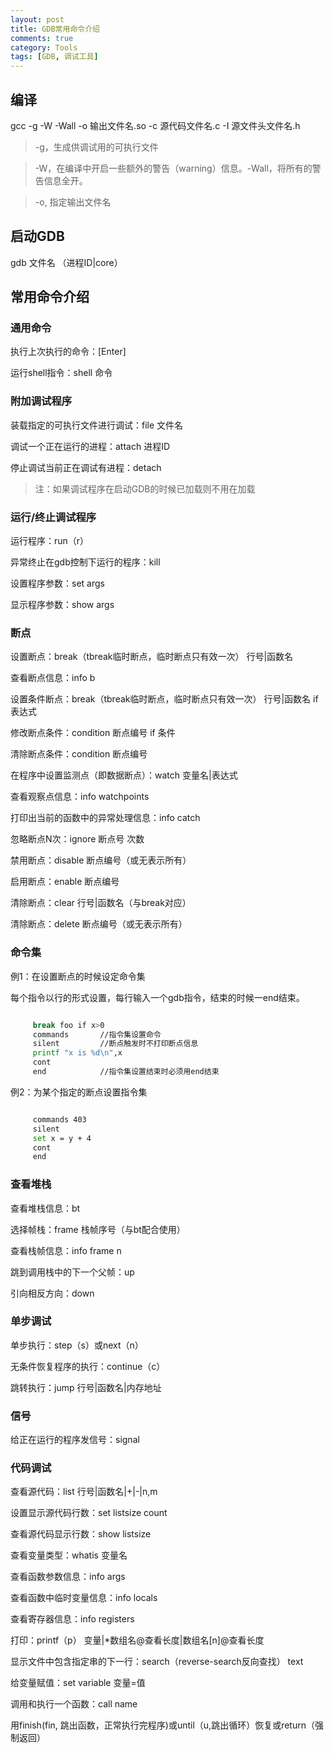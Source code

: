```yaml
---
layout: post
title: GDB常用命令介绍 
comments: true
category: Tools 
tags: [GDB, 调试工具]
---
```


## 编译 

gcc -g -W -Wall -o 输出文件名.so -c 源代码文件名.c -I 源文件头文件名.h

>   -g，生成供调试用的可执行文件

>   -W，在编译中开启一些额外的警告（warning）信息。-Wall，将所有的警告信息全开。

>   -o, 指定输出文件名

## 启动GDB

gdb 文件名 （进程ID|core）

## 常用命令介绍

### 通用命令

执行上次执行的命令：[Enter]

运行shell指令：shell 命令

### 附加调试程序

装载指定的可执行文件进行调试：file 文件名

调试一个正在运行的进程：attach 进程ID

停止调试当前正在调试有进程：detach

> 注：如果调试程序在启动GDB的时候已加载则不用在加载

### 运行/终止调试程序

运行程序：run（r）

异常终止在gdb控制下运行的程序：kill

设置程序参数：set args

显示程序参数：show args

### 断点

设置断点：break（tbreak临时断点，临时断点只有效一次） 行号|函数名

查看断点信息：info b

设置条件断点：break（tbreak临时断点，临时断点只有效一次） 行号|函数名 if 表达式

修改断点条件：condition 断点编号 if 条件

清除断点条件：condition 断点编号

在程序中设置监测点（即数据断点）：watch 变量名|表达式

查看观察点信息：info watchpoints

打印出当前的函数中的异常处理信息：info catch

忽略断点N次：ignore 断点号 次数

禁用断点：disable 断点编号（或无表示所有）

启用断点：enable 断点编号

清除断点：clear 行号|函数名（与break对应）

清除断点：delete 断点编号（或无表示所有）

### 命令集

例1：在设置断点的时候设定命令集

每个指令以行的形式设置，每行输入一个gdb指令，结束的时候一end结束。

```sh

     break foo if x>0
     commands       //指令集设置命令
     silent         //断点触发时不打印断点信息
     printf "x is %d\n",x
     cont
     end            //指令集设置结束时必须用end结束

```
 
例2：为某个指定的断点设置指令集

```sh

     commands 403    
     silent
     set x = y + 4
     cont
     end

```

### 查看堆栈

查看堆栈信息：bt

选择帧栈：frame 栈帧序号（与bt配合使用）

查看栈帧信息：info frame n

跳到调用栈中的下一个父帧：up

引向相反方向：down

### 单步调试

单步执行：step（s）或next（n）

无条件恢复程序的执行：continue（c）

跳转执行：jump 行号|函数名|内存地址

### 信号

给正在运行的程序发信号：signal

### 代码调试

查看源代码：list 行号|函数名|+|-|n,m

设置显示源代码行数：set listsize count

查看源代码显示行数：show listsize

查看变量类型：whatis 变量名

查看函数参数信息：info args

查看函数中临时变量信息：info locals

查看寄存器信息：info registers

打印：printf（p） 变量|*数组名@查看长度|数组名[n]@查看长度

显示文件中包含指定串的下一行：search（reverse-search反向查找） text

给变量赋值：set variable 变量=值

调用和执行一个函数：call name

用finish(fin, 跳出函数，正常执行完程序)或until（u,跳出循环）恢复或return（强制返回）

  


